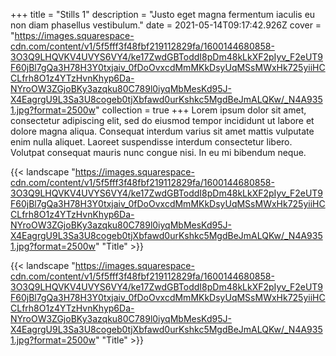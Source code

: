 +++
title = "Stills 1"
description = "Justo eget magna fermentum iaculis eu non diam phasellus vestibulum."
date = 2021-05-14T09:17:42.926Z
cover = "https://images.squarespace-cdn.com/content/v1/5f5fff3f48fbf219112829fa/1600144680858-3O3Q9LHQVKV4UVYS6VY4/ke17ZwdGBToddI8pDm48kLkXF2pIyv_F2eUT9F60jBl7gQa3H78H3Y0txjaiv_0fDoOvxcdMmMKkDsyUqMSsMWxHk725yiiHCCLfrh8O1z4YTzHvnKhyp6Da-NYroOW3ZGjoBKy3azqku80C789l0iyqMbMesKd95J-X4EagrgU9L3Sa3U8cogeb0tjXbfawd0urKshkc5MgdBeJmALQKw/_N4A9351.jpg?format=2500w"
collection = true
+++
Lorem ipsum dolor sit amet, consectetur adipiscing elit, sed do eiusmod tempor incididunt ut labore et dolore magna aliqua. Consequat interdum varius sit amet mattis vulputate enim nulla aliquet. Laoreet suspendisse interdum consectetur libero. Volutpat consequat mauris nunc congue nisi. In eu mi bibendum neque.

{{< landscape "https://images.squarespace-cdn.com/content/v1/5f5fff3f48fbf219112829fa/1600144680858-3O3Q9LHQVKV4UVYS6VY4/ke17ZwdGBToddI8pDm48kLkXF2pIyv_F2eUT9F60jBl7gQa3H78H3Y0txjaiv_0fDoOvxcdMmMKkDsyUqMSsMWxHk725yiiHCCLfrh8O1z4YTzHvnKhyp6Da-NYroOW3ZGjoBKy3azqku80C789l0iyqMbMesKd95J-X4EagrgU9L3Sa3U8cogeb0tjXbfawd0urKshkc5MgdBeJmALQKw/_N4A9351.jpg?format=2500w" "Title" >}}

{{< landscape "https://images.squarespace-cdn.com/content/v1/5f5fff3f48fbf219112829fa/1600144680858-3O3Q9LHQVKV4UVYS6VY4/ke17ZwdGBToddI8pDm48kLkXF2pIyv_F2eUT9F60jBl7gQa3H78H3Y0txjaiv_0fDoOvxcdMmMKkDsyUqMSsMWxHk725yiiHCCLfrh8O1z4YTzHvnKhyp6Da-NYroOW3ZGjoBKy3azqku80C789l0iyqMbMesKd95J-X4EagrgU9L3Sa3U8cogeb0tjXbfawd0urKshkc5MgdBeJmALQKw/_N4A9351.jpg?format=2500w" "Title" >}}